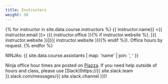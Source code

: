 ```yaml
---
title: Instructors
weight: 30
---
```


{% for instructor in site.data.course.instructors %}
{{ instructor.name}} <{{ instructor.email }}> ({{ instructor.office }}{% if instructor.website %}, [{{ instructor.website }}]({{ instructor.website }}){% endif %}). Office hours by request.
{% endfor %}

NINJAs: {{ site.data.course.assistants | map: 'name' | join: ', ' }}

Ninja office hour times are posted on
[Piazza](https://piazza.com/class/iy3bgqkraq97c0?cid=17). If you need help
outside of hours and class, please use [Slack](https://{{ site.slack.team }}.slack.com/messages/{{ site.slack.channel }})!
